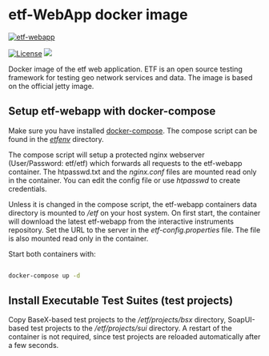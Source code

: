 # etf-WebApp docker image

[![etf-webapp](http://dockeri.co/image/iide/etf-webapp)](https://hub.docker.com/r/iide/etf-webapp/)

[![License](https://img.shields.io/badge/license-Apache%202.0-blue.svg)](http://www.apache.org/licenses/LICENSE-2.0.html) [![](https://badge.imagelayers.io/iide/etf-webapp:latest.svg)](https://imagelayers.io/?images=iide/etf-webapp:latest 'Get your own badge on imagelayers.io')



Docker image of the etf web application.
ETF is an open source testing framework for testing geo network services and data.
The image is based on the official jetty image.

## Setup etf-webapp with docker-compose
Make sure you have installed
[docker-compose](https://docs.docker.com/compose/install/). The compose script can be found in the
_[etfenv](https://github.com/interactive-instruments/etf-webapp-docker/tree/master/etfenv)_ directory.

The compose script will setup a protected nginx webserver (User/Password: etf/etf)
which forwards all requests to the etf-webapp container. The htpasswd.txt and
the _nginx.conf_ files are mounted read only in the container.
You can edit the config file or use _htpasswd_ to create credentials.

Unless it is changed in the compose script, the etf-webapp containers
data directory is mounted to _/etf_ on your host system. On first start, the container will download
the latest etf-webapp from the interactive instruments repository.
Set the URL to the server in the _etf-config.properties_ file. The file is also mounted read only in the container.

Start both containers with:
```bash

docker-compose up -d
```

## Install Executable Test Suites (test projects)
Copy BaseX-based test projects to the _/etf/projects/bsx_ directory, SoapUI-based test projects to the _/etf/projects/sui_ directory. A restart of the container is not required, since test projects are reloaded automatically after a few seconds.

